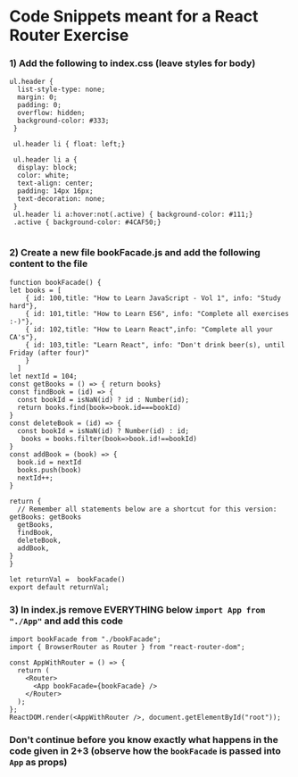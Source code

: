 # Code Snippets meant for a React Router Exercise

### 1) Add the following to index.css (leave styles for body)
```
ul.header {
  list-style-type: none;
  margin: 0;
  padding: 0;
  overflow: hidden;
  background-color: #333;
 }
 
 ul.header li { float: left;}
 
 ul.header li a {
  display: block;
  color: white;
  text-align: center;
  padding: 14px 16px;
  text-decoration: none;
 }
 ul.header li a:hover:not(.active) { background-color: #111;}
 .active { background-color: #4CAF50;}
 
 ```
 ### 2) Create a new file bookFacade.js and add the following content to the file
  ```
 function bookFacade() {
  let books = [
      { id: 100,title: "How to Learn JavaScript - Vol 1", info: "Study hard"},
      { id: 101,title: "How to Learn ES6", info: "Complete all exercises :-)"},
      { id: 102,title: "How to Learn React",info: "Complete all your CA's"},
      { id: 103,title: "Learn React", info: "Don't drink beer(s), until Friday (after four)"
      }
    ]
  let nextId = 104;  
  const getBooks = () => { return books}
  const findBook = (id) => {
    const bookId = isNaN(id) ? id : Number(id);
    return books.find(book=>book.id===bookId)
  }
  const deleteBook = (id) => {    
    const bookId = isNaN(id) ? Number(id) : id;
     books = books.filter(book=>book.id!==bookId)
  }
  const addBook = (book) => {
    book.id = nextId
    books.push(book)
    nextId++;
  }

  return {
    // Remember all statements below are a shortcut for this version: getBooks: getBooks
    getBooks,
    findBook,
    deleteBook,
    addBook,
  }
}

let returnVal =  bookFacade()
export default returnVal;
 ```
 ### 3) In index.js remove EVERYTHING below `import App from "./App"` and add this code
```
import bookFacade from "./bookFacade";
import { BrowserRouter as Router } from "react-router-dom";

const AppWithRouter = () => {
  return (
    <Router>
      <App bookFacade={bookFacade} />
    </Router>
  );
};
ReactDOM.render(<AppWithRouter />, document.getElementById("root"));
 ``` 
### Don't continue before you know exactly what happens in the code given in 2+3 (observe how the `bookFacade` is passed into `App` as props)
